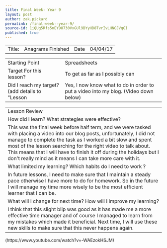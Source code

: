 ```yaml
---
title: Final Week- Year 9
layout: post
author: zak.pickard
permalink: /final-week--year-9/
source-id: 1iQUg5Rfs5nEY9U730VxGUl9BYyHD8TvrIvLHNGJVqGI
published: true
---
```

<table>
  <tr>
    <td>Title:</td>
    <td>Anagrams Finished</td>
    <td>Date</td>
    <td>04/04/17</td>
  </tr>
</table>


<table>
  <tr>
    <td>Starting Point</td>
    <td>Spreadsheets </td>
  </tr>
  <tr>
    <td>Target For this lesson?</td>
    <td>To get as far as I possibly can</td>
  </tr>
  <tr>
    <td>Did I reach my target? 
(add details to "Lesson </td>
    <td>Yes, I now know what to do in order to put a video into my blog.      (Video down below)
</td>
  </tr>
</table>


<table>
  <tr>
    <td>Lesson Review</td>
  </tr>
  <tr>
    <td>How did I learn? What strategies were effective?</td>
  </tr>
  <tr>
    <td>This was the final week before half term, and we were tasked with placing a video into our blog posts, unfortunately, I did not manage to complete the task as I worked a bit slow and spent most of the lesson searching for the right video to talk about. This means that I will have to finish it off during the holidays but I don't really mind as it means I can take more care with it.</td>
  </tr>
  <tr>
    <td>What limited my learning? Which habits do I need to work ?</td>
  </tr>
  <tr>
    <td>In future lessons, I need to make sure that I maintain a steady pace otherwise I have more to do for homework. So in the future I will manage my time more wisely to be the most efficient learner that I can be.</td>
  </tr>
  <tr>
    <td>What will I change for next time? How will I improve my learning?</td>
  </tr>
  <tr>
    <td>I think that this slight blip was good as it has made me a more effective time manager and of course I managed to learn from my mistakes which made it beneficial. Next time, I will use these new skills to make sure that this never happens again.</td>
  </tr>
</table>
(https://www.youtube.com/watch?v=-WAEzokHSJM)


